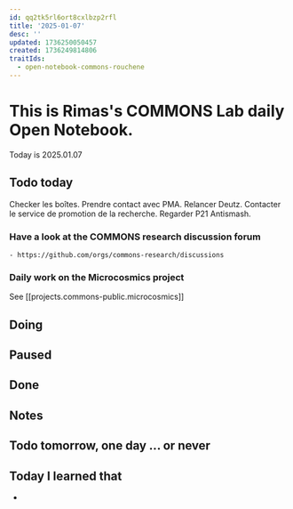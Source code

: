 ```yaml
---
id: qq2tk5rl6ort8cxlbzp2rfl
title: '2025-01-07'
desc: ''
updated: 1736250050457
created: 1736249814806
traitIds:
  - open-notebook-commons-rouchene
---
```




# This is Rimas's COMMONS Lab daily Open Notebook.

Today is 2025.01.07

## Todo today
Checker les boîtes.
Prendre contact avec PMA.
Relancer Deutz.
Contacter le service de promotion de la recherche.
Regarder P21 Antismash.



### Have a look at the COMMONS research discussion forum
    - https://github.com/orgs/commons-research/discussions

### Daily work on the Microcosmics project

See [[projects.commons-public.microcosmics]]


###
###

## Doing

## Paused

## Done

## Notes

## Todo tomorrow, one day ... or never 


###
###


## Today I learned that

- 